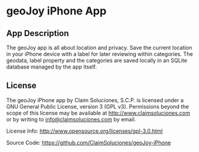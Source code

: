 geoJoy iPhone App
===============

App Description
----------------------
The geoJoy app is all about location and privacy. Save the current location in your iPhone device with a label for later reviewing within categories. The geodata, label property and the categories are saved locally in an SQLite database managed by the app itself.

License
----------
The geoJoy iPhone app by Claim Soluciones, S.C.P. is licensed under a GNU General Public License, version 3 (GPL v3). Permissions beyond the scope of this license may be available at http://www.claimsoluciones.com or by writing to info@claimsoluciones.com by email.

License Info: http://www.opensource.org/licenses/gpl-3.0.html

Source Code: https://github.com/ClaimSoluciones/geoJoy-iPhone
